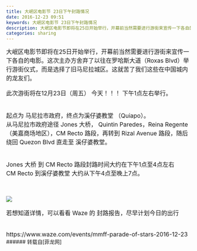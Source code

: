 ```yaml
---
title: 大岷区电影节 23日下午封路情况
date: 2016-12-23 09:51
keywords: 大岷区电影节 23日下午封路情况
description: 大岷区电影节即将在25日开始举行，开幕前当然需要进行游街来宣传一下各自的电影。这次主办方舍弃了以往在罗哈斯大道（Roxas Blvd）举行游街仪式，而是选择了旧马尼拉城区。这就苦了我们这些在中国城内的龙友们。此次游街将在12月23日（周五） 今天！！！ 下午1点左右举行。起点为 马尼拉市政府，终点为溪仔婆教堂 （Quiapo）。从马尼拉市政府途径 Jones 大桥， Quintin Paredes，Reina Regente （美嘉商场地区），CM Recto 路段，再转到 Rizal Avenue 路段，随后绕回 Quezon Blvd 直走至 溪仔婆教堂。Jones 大桥 到 CM Recto 路段封路时间大约在下午1点至4点左右CM Recto 到溪仔婆教堂 大约从下午4点至晚上7点。若想知道详情，可以看看 Waze 的 封路报告，尽早计划今日的出行https://www.waze.com/events/mmff-parade-of-stars-2016-12-23
categories: sharing
---
```

<td class="t_f" id="postmessage_448505">

<font size="3">大岷区电影节即将在25日开始举行，开幕前当然需要进行游街来宣传一下各自的电影。这次主办方舍弃了以往在<font face="SimSun">罗哈斯大道</font></font><font size="3">（Roxas Blvd）举行游街仪式，而是选择了旧马尼拉城区。这就苦了我们这些在中国城内的龙友们。</font><font size="3"><br/>
</font><br/>
<font size="3">此次游街将在12月23日（周五） 今天！！！ 下午1点左右举行。</font><br/>
<font size="3"><br/>
</font><br/>
<font size="3">起点为 马尼拉市政府，终点为溪仔婆教堂 （Quiapo）。</font><br/>
<font size="3">从马尼拉市政府途径 Jones 大桥， Quintin Paredes，Reina Regente （美嘉商场地区），CM Recto 路段，再转到 Rizal </font><font size="3">Avenue 路段，随后绕回 Quezon Blvd 直走至 </font><font size="3">溪仔婆教堂。</font><br/>
<font size="3"><br/>
</font><br/>
<font size="3">Jones 大桥 到 CM Recto 路段封路时间大约在下午1点至4点左右</font><br/>
<font size="3">CM Recto 到</font><font size="3">溪仔婆教堂 大约从下午4点至晚上7点。</font><br/>
<font size="3"><br/>
</font><br/>

<img aid="456559" data-cf-modified-88704c1dd6ff2158d45299fe-="" file="data/attachment/forum/201612/23/094740dbxwgbwx0wqpgwza.png.thumb.jpg" id="aimg_456559" inpost="1" onclick="" onmouseover="" src="http://www.flw.ph/data/attachment/forum/201612/23/094740dbxwgbwx0wqpgwza.png" style="cursor:pointer" zoomfile="data/attachment/forum/201612/23/094740dbxwgbwx0wqpgwza.png"/>


<br/>
<br/>
<font size="3">若想知道详情，可以看看 Waze 的 封路报告，尽早计划今日的出行</font><br/>
<font size="3"><br/>
</font><br/>
<font size="3">https://www.waze.com/events/mmff-parade-of-stars-2016-12-23</font><br/>
</td>
###### 转载自[菲龙网]
